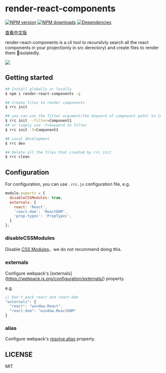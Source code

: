 # render-react-components

[![NPM version](https://img.shields.io/npm/v/render-react-components.svg?style=flat)](https://npmjs.org/package/render-react-components)
[![NPM downloads](http://img.shields.io/npm/dm/render-react-components.svg?style=flat)](https://npmjs.org/package/render-react-components)
[![Dependencies](https://david-dm.org/lewis617/render-react-components/status.svg)](https://david-dm.org/lewis617/render-react-components)

[查看中文版](https://github.com/lewis617/render-react-components/blob/master/README_zh-cn.md)

render-react-components is a cli tool to recursilvly search all the react components in your project(only in src derectory) and create files to render them isolatedly.

![](https://img.alicdn.com/tfs/TB1VPzQnHGYBuNjy0FoXXciBFXa-894-444.gif)

## Getting started
```bash
## Install globally or locally
$ npm i render-react-components -g

## Create files to render components
$ rrc init

## you can use the filter argument(the keyword of compoennt path) to init for part of components
$ rrc init --filter=Component1
## or simply use -f=keyword to filter
$ rrc init -f=Component1

## Local development
$ rrc dev

## Delete all the files that created by rrc init
$ rrc clean

```

## Configuration

For configuration, you can use `.rrc.js` configuration file, e.g.

```js
module.exports = {
  disableCSSModules: true,
  externals: {
    react: 'React',
    'react-dom': 'ReactDOM',
    'prop-types': 'PropTypes',
  }
};
```

### disableCSSModules

Disable [CSS Modules](https://github.com/css-modules/css-modules)，we do not recommend doing this.

### externals

Configure webpack's [externals] (https://webpack.js.org/configuration/externals/) property.

e.g.

```js
// Don't pack react and react-dom
"externals": {
  "react": "window.React",
  "react-dom": "window.ReactDOM"
}
```

### alias

Configure webpack's [resolve.alias](https://webpack.js.org/configuration/resolve/#resolve-alias) property.

## LICENSE

MIT
